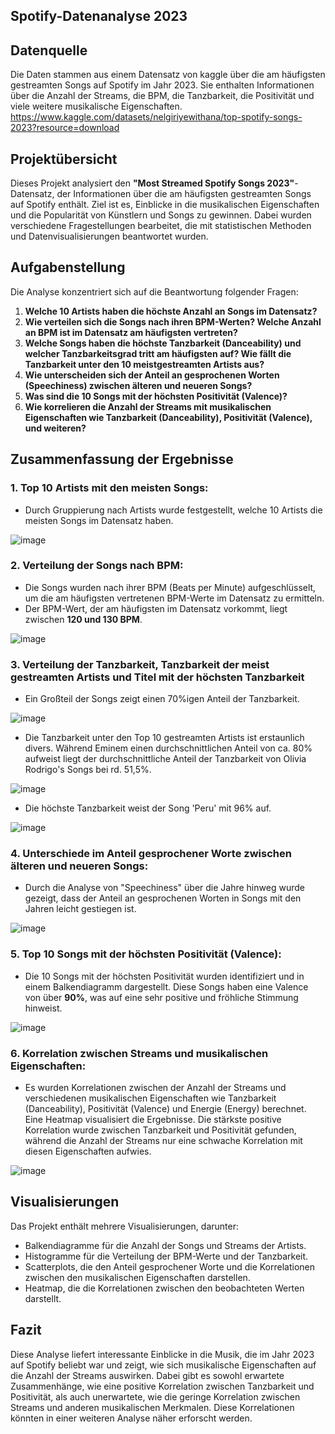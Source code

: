 ## Spotify-Datenanalyse 2023

## Datenquelle

Die Daten stammen aus einem Datensatz von kaggle über die am häufigsten gestreamten Songs auf Spotify im Jahr 2023. Sie enthalten Informationen über die Anzahl der Streams, die BPM, die Tanzbarkeit, die Positivität und viele weitere musikalische Eigenschaften.
https://www.kaggle.com/datasets/nelgiriyewithana/top-spotify-songs-2023?resource=download
## Projektübersicht

Dieses Projekt analysiert den **"Most Streamed Spotify Songs 2023"**-Datensatz, der Informationen über die am häufigsten gestreamten Songs auf Spotify enthält. Ziel ist es, Einblicke in die musikalischen Eigenschaften und die Popularität von Künstlern und Songs zu gewinnen. Dabei wurden verschiedene Fragestellungen bearbeitet, die mit statistischen Methoden und Datenvisualisierungen beantwortet wurden.

## Aufgabenstellung

Die Analyse konzentriert sich auf die Beantwortung folgender Fragen:

1. **Welche 10 Artists haben die höchste Anzahl an Songs im Datensatz?**
2. **Wie verteilen sich die Songs nach ihren BPM-Werten? Welche Anzahl an BPM ist im Datensatz am häufigsten vertreten?**
3. **Welche Songs haben die höchste Tanzbarkeit (Danceability) und welcher Tanzbarkeitsgrad tritt am häufigsten auf? Wie fällt die Tanzbarkeit unter den 10 meistgestreamten Artists aus?**
4. **Wie unterscheiden sich der Anteil an gesprochenen Worten (Speechiness) zwischen älteren und neueren Songs?**
5. **Was sind die 10 Songs mit der höchsten Positivität (Valence)?**
6. **Wie korrelieren die Anzahl der Streams mit musikalischen Eigenschaften wie Tanzbarkeit (Danceability), Positivität (Valence), und weiteren?**

## Zusammenfassung der Ergebnisse

### 1. **Top 10 Artists mit den meisten Songs:**
   - Durch Gruppierung nach Artists wurde festgestellt, welche 10 Artists die meisten Songs im Datensatz haben.

![image](https://github.com/user-attachments/assets/fee339e3-33dd-442c-b22e-782ac3942cef)

### 2. **Verteilung der Songs nach BPM:**
   - Die Songs wurden nach ihrer BPM (Beats per Minute) aufgeschlüsselt, um die am häufigsten vertretenen BPM-Werte im Datensatz zu ermitteln.
   - Der BPM-Wert, der am häufigsten im Datensatz vorkommt, liegt zwischen **120 und 130 BPM**.

![image](https://github.com/user-attachments/assets/280009af-7cf3-48c6-a337-3174e90414ac)

### 3. **Verteilung der Tanzbarkeit, Tanzbarkeit der meist gestreamten Artists und Titel mit der höchsten Tanzbarkeit**
   - Ein Großteil der Songs zeigt einen 70%igen Anteil der Tanzbarkeit.

![image](https://github.com/user-attachments/assets/f825298f-b2c9-44d9-9b84-261c0fd86b35)
     
   - Die Tanzbarkeit unter den Top 10 gestreamten Artists ist erstaunlich divers. Während Eminem einen durchschnittlichen Anteil von ca. 80% aufweist liegt der durchschnittliche Anteil der Tanzbarkeit von Olivia Rodrigo's Songs bei rd. 51,5%.

![image](https://github.com/user-attachments/assets/83180dba-c5c8-43d8-8101-1f339e7c0ee7)

- Die höchste Tanzbarkeit weist der Song 'Peru' mit 96% auf.

![image](https://github.com/user-attachments/assets/fd335e50-67b7-4b75-a56a-d28e7e720a58)

### 4. **Unterschiede im Anteil gesprochener Worte zwischen älteren und neueren Songs:**
   - Durch die Analyse von "Speechiness" über die Jahre hinweg wurde gezeigt, dass der Anteil an gesprochenen Worten in Songs mit den Jahren leicht gestiegen ist.

![image](https://github.com/user-attachments/assets/47896c85-b4d6-449f-82ca-c5163f0bd979)

### 5. **Top 10 Songs mit der höchsten Positivität (Valence):**
   - Die 10 Songs mit der höchsten Positivität wurden identifiziert und in einem Balkendiagramm dargestellt. Diese Songs haben eine Valence von über **90%**, was auf eine sehr positive und fröhliche Stimmung hinweist.

![image](https://github.com/user-attachments/assets/078cf655-c486-4ccf-b3b3-da2d6a29baba)

### 6. **Korrelation zwischen Streams und musikalischen Eigenschaften:**
   - Es wurden Korrelationen zwischen der Anzahl der Streams und verschiedenen musikalischen Eigenschaften wie Tanzbarkeit (Danceability), Positivität (Valence) und Energie (Energy) berechnet. Eine Heatmap visualisiert die Ergebnisse. Die stärkste positive Korrelation wurde zwischen Tanzbarkeit und Positivität gefunden, während die Anzahl der Streams nur eine schwache Korrelation mit diesen Eigenschaften aufwies.

![image](https://github.com/user-attachments/assets/67deb6d8-4954-4cf0-8153-b05410247121)

## Visualisierungen

Das Projekt enthält mehrere Visualisierungen, darunter:
- Balkendiagramme für die Anzahl der Songs und Streams der Artists.
- Histogramme für die Verteilung der BPM-Werte und der Tanzbarkeit.
- Scatterplots, die den Anteil gesprochener Worte und die Korrelationen zwischen den musikalischen Eigenschaften darstellen.
- Heatmap, die die Korrelationen zwischen den beobachteten Werten darstellt.

## Fazit

Diese Analyse liefert interessante Einblicke in die Musik, die im Jahr 2023 auf Spotify beliebt war und zeigt, wie sich musikalische Eigenschaften auf die Anzahl der Streams auswirken. Dabei gibt es sowohl erwartete Zusammenhänge, wie eine positive Korrelation zwischen Tanzbarkeit und Positivität, als auch unerwartete, wie die geringe Korrelation zwischen Streams und anderen musikalischen Merkmalen. Diese Korrelationen könnten in einer weiteren Analyse näher erforscht werden.

